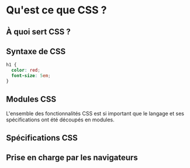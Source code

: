 # Qu'est ce que CSS ?

## À quoi sert CSS ?

## Syntaxe de CSS

````CSS
h1 {
  color: red;
  font-size: 5em;
}
````

## Modules CSS

L'ensemble des fonctionnalités CSS est si important que le langage et ses spécifications ont été découpés en modules. 

## Spécifications CSS

## Prise en charge par les navigateurs